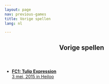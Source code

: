 ```yaml
---
layout: page
nav: previous-games
title: Vorige spellen
lang: nl

---
```


<article id="content">
    <header>
        <h2>Vorige spellen</h2>
    </header>
    <ul class="game-list">
        <li>
            <a href="/nl/vorige-spellen/fc1/" class="game-list-link">
                <strong>FC1: Tulip Expression</strong><br />
                <span class="game-details">3 mei, 2015 in Heiloo</span>
            </a>
        </li>
    </ul>
</article>
